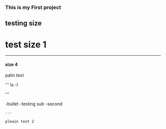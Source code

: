 ### This is my First project 
## testing size
# test size 1

---

#### size 4

palin text


'''
ls -l

'''

-bullet
	-testing sub
	-second


	---

	pleain text 2



